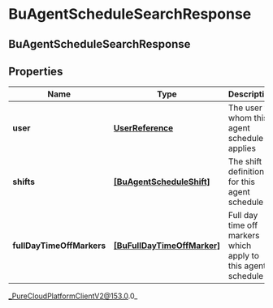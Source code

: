 # BuAgentScheduleSearchResponse

## BuAgentScheduleSearchResponse

## Properties

|Name | Type | Description | Notes|
|------------ | ------------- | ------------- | -------------|
| **user** | [**UserReference**](UserReference) | The user to whom this agent schedule applies | [optional] |
| **shifts** | [**[BuAgentScheduleShift]**](BuAgentScheduleShift) | The shift definitions for this agent schedule | [optional] |
| **fullDayTimeOffMarkers** | [**[BuFullDayTimeOffMarker]**](BuFullDayTimeOffMarker) | Full day time off markers which apply to this agent schedule | [optional] |



_PureCloudPlatformClientV2@153.0.0_
